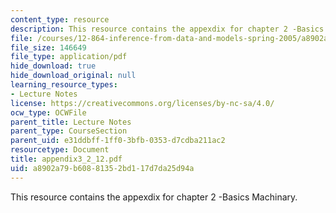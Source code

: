 ```yaml
---
content_type: resource
description: This resource contains the appexdix for chapter 2 -Basics Machinary.
file: /courses/12-864-inference-from-data-and-models-spring-2005/a8902a79b60881352bd117d7da25d94a_appendix3_2_12.pdf
file_size: 146649
file_type: application/pdf
hide_download: true
hide_download_original: null
learning_resource_types:
- Lecture Notes
license: https://creativecommons.org/licenses/by-nc-sa/4.0/
ocw_type: OCWFile
parent_title: Lecture Notes
parent_type: CourseSection
parent_uid: e31ddbff-1ff0-3bfb-0353-d7cdba211ac2
resourcetype: Document
title: appendix3_2_12.pdf
uid: a8902a79-b608-8135-2bd1-17d7da25d94a
---
```

This resource contains the appexdix for chapter 2 -Basics Machinary.